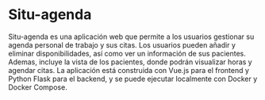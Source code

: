 
# Situ-agenda

Situ-agenda es una aplicación web que permite a los usuarios gestionar su agenda personal de trabajo y sus citas. Los usuarios pueden añadir y eliminar disponibilidades, así como ver un información de sus pacientes. Ademas, incluye la vista de los pacientes, donde podrán visualizar horas y agendar citas. La aplicación está construida con Vue.js para el frontend y Python Flask para el backend, y se puede ejecutar localmente con Docker y Docker Compose.


